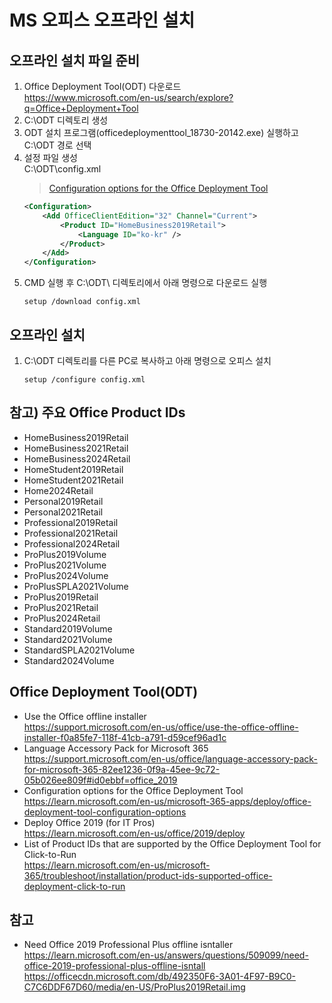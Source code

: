 # MS 오피스 오프라인 설치


## 오프라인 설치 파일 준비
1. Office Deployment Tool(ODT) 다운로드<br>
    https://www.microsoft.com/en-us/search/explore?q=Office+Deployment+Tool
1. C:\ODT 디렉토리 생성
1. ODT 설치 프로그램(officedeploymenttool_18730-20142.exe) 실행하고 C:\ODT 경로 선택
1. 설정 파일 생성<br>
    C:\ODT\config.xml<br>
    > [Configuration options for the Office Deployment Tool](https://learn.microsoft.com/en-us/microsoft-365-apps/deploy/office-deployment-tool-configuration-options)
    ```xml
    <Configuration>
        <Add OfficeClientEdition="32" Channel="Current">
            <Product ID="HomeBusiness2019Retail">
                <Language ID="ko-kr" />
            </Product>
        </Add>
    </Configuration>
    ```
1. CMD 실행 후 C:\ODT\ 디렉토리에서 아래 명령으로 다운로드 실행
    ```dos
    setup /download config.xml
    ```


## 오프라인 설치
1. C:\ODT 디렉토리를 다른 PC로 복사하고 아래 명령으로 오피스 설치
    ```dos
    setup /configure config.xml
    ```

## 참고) 주요 Office Product IDs
- HomeBusiness2019Retail
- HomeBusiness2021Retail
- HomeBusiness2024Retail
- HomeStudent2019Retail
- HomeStudent2021Retail
- Home2024Retail
- Personal2019Retail
- Personal2021Retail
- Professional2019Retail
- Professional2021Retail
- Professional2024Retail
- ProPlus2019Volume
- ProPlus2021Volume
- ProPlus2024Volume
- ProPlusSPLA2021Volume
- ProPlus2019Retail
- ProPlus2021Retail
- ProPlus2024Retail
- Standard2019Volume
- Standard2021Volume
- StandardSPLA2021Volume
- Standard2024Volume


## Office Deployment Tool(ODT)
- Use the Office offline installer<br>
    https://support.microsoft.com/en-us/office/use-the-office-offline-installer-f0a85fe7-118f-41cb-a791-d59cef96ad1c
- Language Accessory Pack for Microsoft 365<br>
    https://support.microsoft.com/en-us/office/language-accessory-pack-for-microsoft-365-82ee1236-0f9a-45ee-9c72-05b026ee809f#id0ebbf=office_2019
- Configuration options for the Office Deployment Tool<br>
    https://learn.microsoft.com/en-us/microsoft-365-apps/deploy/office-deployment-tool-configuration-options
- Deploy Office 2019 (for IT Pros)<br>
    https://learn.microsoft.com/en-us/office/2019/deploy
- List of Product IDs that are supported by the Office Deployment Tool for Click-to-Run<br>
    https://learn.microsoft.com/en-us/microsoft-365/troubleshoot/installation/product-ids-supported-office-deployment-click-to-run


## 참고
- Need Office 2019 Professional Plus offline isntaller<br>
    https://learn.microsoft.com/en-us/answers/questions/509099/need-office-2019-professional-plus-offline-isntall
    https://officecdn.microsoft.com/db/492350F6-3A01-4F97-B9C0-C7C6DDF67D60/media/en-US/ProPlus2019Retail.img




